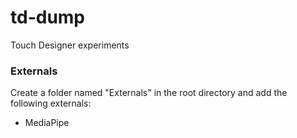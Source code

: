 # td-dump

Touch Designer experiments



### Externals

Create a folder named "Externals" in the root directory and add the following externals:

* MediaPipe
